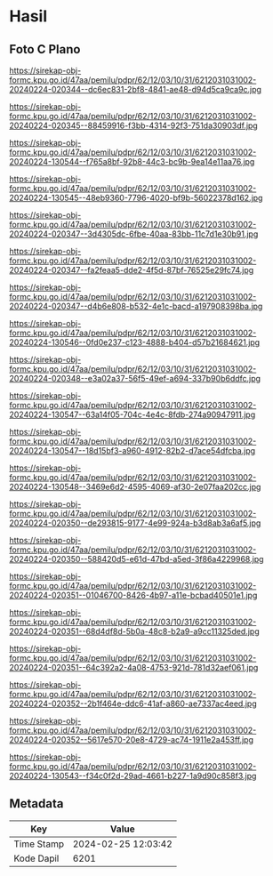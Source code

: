# Hasil

## Foto C Plano

https://sirekap-obj-formc.kpu.go.id/47aa/pemilu/pdpr/62/12/03/10/31/6212031031002-20240224-020344--dc6ec831-2bf8-4841-ae48-d94d5ca9ca9c.jpg

https://sirekap-obj-formc.kpu.go.id/47aa/pemilu/pdpr/62/12/03/10/31/6212031031002-20240224-020345--88459916-f3bb-4314-92f3-751da30903df.jpg

https://sirekap-obj-formc.kpu.go.id/47aa/pemilu/pdpr/62/12/03/10/31/6212031031002-20240224-130544--f765a8bf-92b8-44c3-bc9b-9ea14e11aa76.jpg

https://sirekap-obj-formc.kpu.go.id/47aa/pemilu/pdpr/62/12/03/10/31/6212031031002-20240224-130545--48eb9360-7796-4020-bf9b-56022378d162.jpg

https://sirekap-obj-formc.kpu.go.id/47aa/pemilu/pdpr/62/12/03/10/31/6212031031002-20240224-020347--3d4305dc-6fbe-40aa-83bb-11c7d1e30b91.jpg

https://sirekap-obj-formc.kpu.go.id/47aa/pemilu/pdpr/62/12/03/10/31/6212031031002-20240224-020347--fa2feaa5-dde2-4f5d-87bf-76525e29fc74.jpg

https://sirekap-obj-formc.kpu.go.id/47aa/pemilu/pdpr/62/12/03/10/31/6212031031002-20240224-020347--d4b6e808-b532-4e1c-bacd-a197908398ba.jpg

https://sirekap-obj-formc.kpu.go.id/47aa/pemilu/pdpr/62/12/03/10/31/6212031031002-20240224-130546--0fd0e237-c123-4888-b404-d57b21684621.jpg

https://sirekap-obj-formc.kpu.go.id/47aa/pemilu/pdpr/62/12/03/10/31/6212031031002-20240224-020348--e3a02a37-56f5-49ef-a694-337b90b6ddfc.jpg

https://sirekap-obj-formc.kpu.go.id/47aa/pemilu/pdpr/62/12/03/10/31/6212031031002-20240224-130547--63a14f05-704c-4e4c-8fdb-274a90947911.jpg

https://sirekap-obj-formc.kpu.go.id/47aa/pemilu/pdpr/62/12/03/10/31/6212031031002-20240224-130547--18d15bf3-a960-4912-82b2-d7ace54dfcba.jpg

https://sirekap-obj-formc.kpu.go.id/47aa/pemilu/pdpr/62/12/03/10/31/6212031031002-20240224-130548--3469e6d2-4595-4069-af30-2e07faa202cc.jpg

https://sirekap-obj-formc.kpu.go.id/47aa/pemilu/pdpr/62/12/03/10/31/6212031031002-20240224-020350--de293815-9177-4e99-924a-b3d8ab3a6af5.jpg

https://sirekap-obj-formc.kpu.go.id/47aa/pemilu/pdpr/62/12/03/10/31/6212031031002-20240224-020350--588420d5-e61d-47bd-a5ed-3f86a4229968.jpg

https://sirekap-obj-formc.kpu.go.id/47aa/pemilu/pdpr/62/12/03/10/31/6212031031002-20240224-020351--01046700-8426-4b97-a11e-bcbad40501e1.jpg

https://sirekap-obj-formc.kpu.go.id/47aa/pemilu/pdpr/62/12/03/10/31/6212031031002-20240224-020351--68d4df8d-5b0a-48c8-b2a9-a9cc11325ded.jpg

https://sirekap-obj-formc.kpu.go.id/47aa/pemilu/pdpr/62/12/03/10/31/6212031031002-20240224-020351--64c392a2-4a08-4753-921d-781d32aef061.jpg

https://sirekap-obj-formc.kpu.go.id/47aa/pemilu/pdpr/62/12/03/10/31/6212031031002-20240224-020352--2b1f464e-ddc6-41af-a860-ae7337ac4eed.jpg

https://sirekap-obj-formc.kpu.go.id/47aa/pemilu/pdpr/62/12/03/10/31/6212031031002-20240224-020352--5617e570-20e8-4729-ac74-1911e2a453ff.jpg

https://sirekap-obj-formc.kpu.go.id/47aa/pemilu/pdpr/62/12/03/10/31/6212031031002-20240224-130543--f34c0f2d-29ad-4661-b227-1a9d90c858f3.jpg


## Metadata

| Key        | Value               |
| ---------- | ------------------- |
| Time Stamp | 2024-02-25 12:03:42 |
| Kode Dapil | 6201                |



